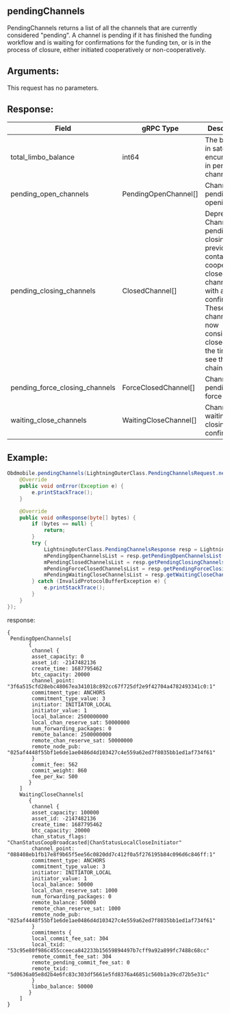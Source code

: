 ## pendingChannels

PendingChannels returns a list of all the channels that are currently considered "pending". A channel is pending if it has finished the funding workflow and is waiting for confirmations for the funding txn, or is in the process of closure, either initiated cooperatively or non-cooperatively.

## Arguments:
This request has no parameters.

## Response:
| Field		            |	gRPC Type		    |	 Description  |
| -------- 	            |	---------           |    ---------    |  
| total_limbo_balance     |	int64	    |The balance in satoshis encumbered in pending channels.|
| pending_open_channels     |	PendingOpenChannel[]	    |Channels pending opening.|
| pending_closing_channels     |	ClosedChannel[]	    |Deprecated: Channels pending closing previously contained cooperatively closed channels with a single confirmation. These channels are now considered closed from the time we see them on chain.|
| pending_force_closing_channels     |	ForceClosedChannel[]	    |Channels pending force closing.|
| waiting_close_channels     |	WaitingCloseChannel[]	    |Channels waiting for closing tx to confirm.|

## Example:

<!--
java code example
-->

```java
Obdmobile.pendingChannels(LightningOuterClass.PendingChannelsRequest.newBuilder().build().toByteArray(), new Callback() {
    @Override
    public void onError(Exception e) {
        e.printStackTrace();
    }

    @Override
    public void onResponse(byte[] bytes) {
        if (bytes == null) {
            return;
        }
        try {
            LightningOuterClass.PendingChannelsResponse resp = LightningOuterClass.PendingChannelsResponse.parseFrom(bytes);
            mPendingOpenChannelsList = resp.getPendingOpenChannelsList();
            mPendingClosedChannelsList = resp.getPendingClosingChannelsList();
            mPendingForceClosedChannelsList = resp.getPendingForceClosingChannelsList();
            mPendingWaitingCloseChannelsList = resp.getWaitingCloseChannelsList();
        } catch (InvalidProtocolBufferException e) {
            e.printStackTrace();
        }
    }
});
```

<!--
The response for the example
-->
response:
```
{
 PendingOpenChannels[
       {
        channel {
        asset_capacity: 0
        asset_id: -2147482136
        create_time: 1687795462
        btc_capacity: 20000
        channel_point: "3f6a515cfd28ebc48067ea341018c892cc67f725df2e9f42704a4782493341c0:1"
        commitment_type: ANCHORS
        commitment_type_value: 3
        initiator: INITIATOR_LOCAL
        initiator_value: 1
        local_balance: 2500000000
        local_chan_reserve_sat: 50000000
        num_forwarding_packages: 0
        remote_balance: 2500000000
        remote_chan_reserve_sat: 50000000
        remote_node_pub: "025af4448f55bf1e6de1ae0486d4d103427c4e559a62ed7f8035bb1ed1af734f61"
        }
        commit_fee: 562
        commit_weight: 860
        fee_per_kw: 500
       }
    ]
    WaitingCloseChannels[
       {
        channel {
        asset_capacity: 100000
        asset_id: -2147482136
        create_time: 1687795462
        btc_capacity: 20000
        chan_status_flags: "ChanStatusCoopBroadcasted|ChanStatusLocalCloseInitiator"
        channel_point: "088408eb1fb17e8f9b65f5ee56c0820dd7c412f0a5f276195b84c096d6c846ff:1"
        commitment_type: ANCHORS
        commitment_type_value: 3
        initiator: INITIATOR_LOCAL
        initiator_value: 1
        local_balance: 50000
        local_chan_reserve_sat: 1000
        num_forwarding_packages: 0
        remote_balance: 50000
        remote_chan_reserve_sat: 1000
        remote_node_pub: "025af4448f55bf1e6de1ae0486d4d103427c4e559a62ed7f8035bb1ed1af734f61"
        }
        commitments {
        local_commit_fee_sat: 304
        local_txid: "53c95e80f986c455cceeca842233b15659894497b7cff9a92a899fc7488c68cc"
        remote_commit_fee_sat: 304
        remote_pending_commit_fee_sat: 0
        remote_txid: "5d0636a05e8d2b4e6fc83c303df5661e5fd8376a46851c560b1a39cd72b5e31c"
        }
        limbo_balance: 50000
       } 
    ]   
}
```